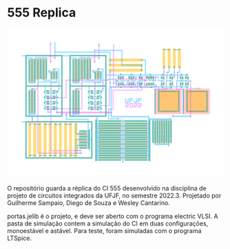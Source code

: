 # 555 Replica
![Print do layout final](555.svg "Print do layout final")

O repositório guarda a réplica do CI 555 desenvolvido na disciplina de projeto de circuitos integrados da UFJF, no semestre 2022.3. Projetado por Guilherme Sampaio, Diego de Souza e Wesley Cantarino.

portas.jelib é o projeto, e deve ser aberto com o programa electric VLSI. A pasta de simulação contem a simulação do CI em duas configurações, monoestável e astável. Para teste, foram simuladas com o programa LTSpice.
